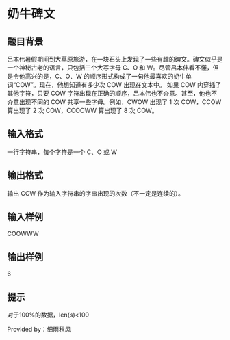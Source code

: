 # 奶牛碑文

## 题目背景

吕本伟暑假期间到大草原旅游，在一块石头上发现了一些有趣的碑文。碑文似乎是一个神秘古老的语言，只包括三个大写字母 C、O 和 W。尽管吕本伟看不懂，但是令他高兴的是，C、O、W 的顺序形式构成了一句他最喜欢的奶牛单词“COW”。现在，他想知道有多少次 COW 出现在文本中。
如果 COW 内穿插了其他字符，只要 COW 字符出现在正确的顺序，吕本伟也不介意。甚至，他也不介意出现不同的 COW 共享一些字母。例如，CWOW 出现了 1 次 COW，CCOW 算出现了 2 次 COW，CCOOWW 算出现了 8 次 COW。

## 输入格式

一行字符串，每个字符是一个 C、O 或 W

## 输出格式

输出 COW 作为输入字符串的字串出现的次数（不一定是连续的）。

## 输入样例

COOWWW

## 输出样例

6

## 提示

对于100%的数据，len(s)<100

Provided by：细雨秋风
